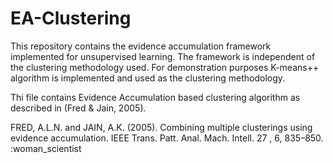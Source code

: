 # EA-Clustering

This repository contains the evidence accumulation framework implemented for unsupervised learning. The framework is independent of the clustering methodology used. For demonstration purposes K-means++ algorithm is implemented and used as the clustering methodology.

Thi file contains Evidence Accumulation based clustering algorithm as described in (Fred & Jain, 2005).

FRED, A.L.N. and JAIN, A.K. (2005). Combining multiple clusterings using evidence accumulation. IEEE Trans. Patt. Anal. Mach. Intell. 27 , 6, 835–850.
:woman_scientist
